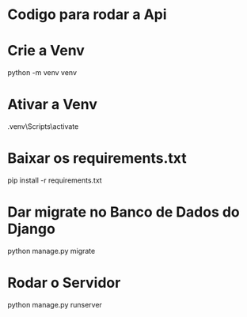 # Codigo para rodar a Api

# Crie a Venv
python -m venv venv


# Ativar a Venv
.venv\Scripts\activate

# Baixar os requirements.txt
pip install -r requirements.txt

# Dar migrate no Banco de Dados do Django
python manage.py migrate

# Rodar o Servidor
python manage.py runserver
